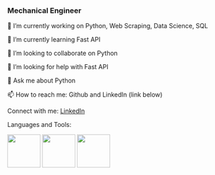 ### Mechanical Engineer
🔭 I’m currently working on Python, Web Scraping, Data Science, SQL

🌱 I’m currently learning Fast API

👯 I’m looking to collaborate on Python

🤝 I’m looking for help with Fast API

💬 Ask me about Python

📫 How to reach me: Github and LinkedIn (link below)

Connect with me:
[LinkedIn](https://www.linkedin.com/in/frane-%C4%87alu%C5%A1i%C4%87-bb7602222)

Languages and Tools:

<img src="https://user-images.githubusercontent.com/90317417/234561252-0f0c6f8e-3fbc-4c9f-975d-c1e07621f830.png" width="75" height="75"> <img src="https://user-images.githubusercontent.com/90317417/234561435-77b6e993-5384-4a9e-88ea-48603731b75a.png" width="75" height="75"> <img src="https://user-images.githubusercontent.com/90317417/234561582-35ee7d0f-55ff-41b0-957b-15fe3c9bb87b.png" width="75" height="75">

<!--
**FraneCal/FraneCal** is a ✨ _special_ ✨ repository because its `README.md` (this file) appears on your GitHub profile.

Here are some ideas to get you started:

- 🔭 I’m currently working on ...
- 🌱 I’m currently learning ...
- 👯 I’m looking to collaborate on ...
- 🤔 I’m looking for help with ...
- 💬 Ask me about ...
- 📫 How to reach me: ...
- 😄 Pronouns: ...
- ⚡ Fun fact: ...
-->
